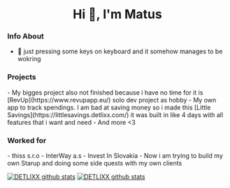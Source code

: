 <h1 align="center">Hi 👋, I'm Matus</h1>

<h3>Info About</h3>

- 🌱 just pressing some keys on keyboard and it somehow manages to be wokring


<h3>Projects</h3>
- My bigges project also not finished because i have no time for it is [RevUp](https://www.revupapp.eu/) solo dev project as hobby
- My own app to track spendings. I am bad at saving money so i made this [Little Savings](https://littlesavings.detlixx.com/) it was built in like 4 days with all features that i want and need
- And more <3


<h3>Worked for</h3>
- thiss s.r.o
- InterWay a.s
- Invest In Slovakia
- Now i am trying to build my own Starup and doing some side quests with my own clients

[![DETLIXX github stats](https://github-readme-stats.vercel.app/api?username=DETLIXX&show_icons=true&theme=transparent&title_color=FFFFFF&text_color=FFFFFF&icon_color=000000)](https://github.com/DETLIXX?tab=repositories)
[![DETLIXX github stats](https://github-readme-stats.vercel.app/api/top-langs/?username=DETLIXX&layout=donut&theme=transparent&title_color=FFFFFF&text_color=FFFFFF&icon_color=000000)](https://github.com/DETLIXX?tab=repositories)
